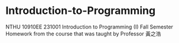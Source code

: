 # Introduction-to-Programming
NTHU 10910EE 231001 Introduction to Programming (I)
Fall Semester Homework from the course that was taught by Professor 黃之浩
